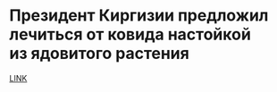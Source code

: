# Президент Киргизии предложил лечиться от ковида настойкой из ядовитого растения



[LINK](https://varlamov.ru/4240328.html)